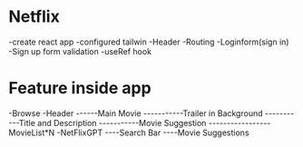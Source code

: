# Netflix

-create react app
-configured tailwin
-Header
-Routing 
-Loginform(sign in)
-Sign up
form validation 
-useRef hook

# Feature inside app

-Browse
-Header
------Main Movie
-----------Trailer in Background
-----------Title and Description
-----------Movie Suggestion
-----------------MovieList\*N
-NetFlixGPT
----Search Bar
----Movie Suggestions
